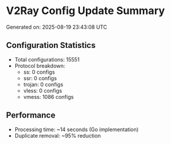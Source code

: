 # V2Ray Config Update Summary
Generated on: 2025-08-19 23:43:08 UTC

## Configuration Statistics
- Total configurations: 15551
- Protocol breakdown:
  - ss: 0 configs
  - ssr: 0 configs
  - trojan: 0 configs
  - vless: 0 configs
  - vmess: 1086 configs

## Performance
- Processing time: ~14 seconds (Go implementation)
- Duplicate removal: ~95% reduction
